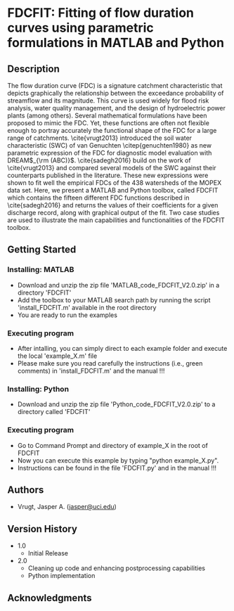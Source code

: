 # FDCFIT: Fitting of flow duration curves using parametric formulations in MATLAB and Python

## Description

The flow duration curve (FDC) is a signature catchment characteristic that depicts graphically the relationship between the exceedance probability of streamflow and its magnitude. This curve is used widely for flood risk analysis, water quality management, and the design of hydroelectric power plants (among others). Several mathematical formulations have been proposed to mimic the FDC. Yet, these functions are often not flexible enough to portray accurately the functional shape of the FDC for a large range of catchments. \cite{vrugt2013} introduced the soil water characteristic (SWC) of van Genuchten \citep{genuchten1980} as new parametric expression of the FDC for diagnostic model evaluation with DREAM$_{\rm (ABC)}$. \cite{sadegh2016} build on the work of \cite{vrugt2013} and compared several models of the SWC against their counterparts published in the literature. These new expressions were shown to fit well the empirical FDCs of the 438 watersheds of the MOPEX data set. Here, we present a MATLAB and Python toolbox, called FDCFIT which contains the fifteen different FDC functions described in \cite{sadegh2016} and returns the values of their coefficients for a given discharge record, along with graphical output of the fit. Two case studies are used to illustrate the main capabilities and functionalities of the FDCFIT toolbox.

## Getting Started

### Installing: MATLAB

* Download and unzip the zip file 'MATLAB_code_FDCFIT_V2.0.zip' in a directory 'FDCFIT'
* Add the toolbox to your MATLAB search path by running the script 'install_FDCFIT.m' available in the root directory
* You are ready to run the examples

### Executing program

* After intalling, you can simply direct to each example folder and execute the local 'example_X.m' file
* Please make sure you read carefully the instructions (i.e., green comments) in 'install_FDCFIT.m' and the manual !!!  

### Installing: Python

* Download and unzip the zip file 'Python_code_FDCFIT_V2.0.zip' to a directory called 'FDCFIT'

### Executing program

* Go to Command Prompt and directory of example_X in the root of FDCFIT
* Now you can execute this example by typing "python example_X.py".
* Instructions can be found in the file 'FDCFIT.py' and in the manual !!!
  
## Authors

* Vrugt, Jasper A. (jasper@uci.edu) 

## Version History

* 1.0
    * Initial Release
* 2.0
    * Cleaning up code and enhancing postprocessing capabilities
    * Python implementation

## Acknowledgments
